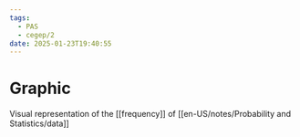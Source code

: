 ```yaml
---
tags:
  - PAS
  - cegep/2
date: 2025-01-23T19:40:55
---
```


# Graphic

Visual representation of the [[frequency]] of [[en-US/notes/Probability and Statistics/data]]